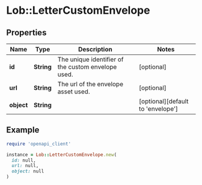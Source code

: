 # Lob::LetterCustomEnvelope

## Properties

| Name | Type | Description | Notes |
| ---- | ---- | ----------- | ----- |
| **id** | **String** | The unique identifier of the custom envelope used. | [optional] |
| **url** | **String** | The url of the envelope asset used. | [optional] |
| **object** | **String** |  | [optional][default to &#39;envelope&#39;] |

## Example

```ruby
require 'openapi_client'

instance = Lob::LetterCustomEnvelope.new(
  id: null,
  url: null,
  object: null
)
```

